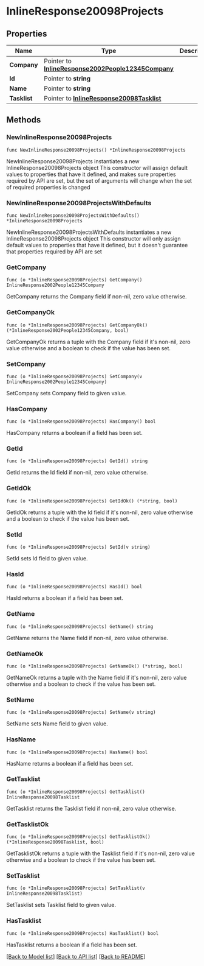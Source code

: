 # InlineResponse20098Projects

## Properties

Name | Type | Description | Notes
------------ | ------------- | ------------- | -------------
**Company** | Pointer to [**InlineResponse2002People12345Company**](InlineResponse2002People12345Company.md) |  | [optional] 
**Id** | Pointer to **string** |  | [optional] 
**Name** | Pointer to **string** |  | [optional] 
**Tasklist** | Pointer to [**InlineResponse20098Tasklist**](InlineResponse20098Tasklist.md) |  | [optional] 

## Methods

### NewInlineResponse20098Projects

`func NewInlineResponse20098Projects() *InlineResponse20098Projects`

NewInlineResponse20098Projects instantiates a new InlineResponse20098Projects object
This constructor will assign default values to properties that have it defined,
and makes sure properties required by API are set, but the set of arguments
will change when the set of required properties is changed

### NewInlineResponse20098ProjectsWithDefaults

`func NewInlineResponse20098ProjectsWithDefaults() *InlineResponse20098Projects`

NewInlineResponse20098ProjectsWithDefaults instantiates a new InlineResponse20098Projects object
This constructor will only assign default values to properties that have it defined,
but it doesn't guarantee that properties required by API are set

### GetCompany

`func (o *InlineResponse20098Projects) GetCompany() InlineResponse2002People12345Company`

GetCompany returns the Company field if non-nil, zero value otherwise.

### GetCompanyOk

`func (o *InlineResponse20098Projects) GetCompanyOk() (*InlineResponse2002People12345Company, bool)`

GetCompanyOk returns a tuple with the Company field if it's non-nil, zero value otherwise
and a boolean to check if the value has been set.

### SetCompany

`func (o *InlineResponse20098Projects) SetCompany(v InlineResponse2002People12345Company)`

SetCompany sets Company field to given value.

### HasCompany

`func (o *InlineResponse20098Projects) HasCompany() bool`

HasCompany returns a boolean if a field has been set.

### GetId

`func (o *InlineResponse20098Projects) GetId() string`

GetId returns the Id field if non-nil, zero value otherwise.

### GetIdOk

`func (o *InlineResponse20098Projects) GetIdOk() (*string, bool)`

GetIdOk returns a tuple with the Id field if it's non-nil, zero value otherwise
and a boolean to check if the value has been set.

### SetId

`func (o *InlineResponse20098Projects) SetId(v string)`

SetId sets Id field to given value.

### HasId

`func (o *InlineResponse20098Projects) HasId() bool`

HasId returns a boolean if a field has been set.

### GetName

`func (o *InlineResponse20098Projects) GetName() string`

GetName returns the Name field if non-nil, zero value otherwise.

### GetNameOk

`func (o *InlineResponse20098Projects) GetNameOk() (*string, bool)`

GetNameOk returns a tuple with the Name field if it's non-nil, zero value otherwise
and a boolean to check if the value has been set.

### SetName

`func (o *InlineResponse20098Projects) SetName(v string)`

SetName sets Name field to given value.

### HasName

`func (o *InlineResponse20098Projects) HasName() bool`

HasName returns a boolean if a field has been set.

### GetTasklist

`func (o *InlineResponse20098Projects) GetTasklist() InlineResponse20098Tasklist`

GetTasklist returns the Tasklist field if non-nil, zero value otherwise.

### GetTasklistOk

`func (o *InlineResponse20098Projects) GetTasklistOk() (*InlineResponse20098Tasklist, bool)`

GetTasklistOk returns a tuple with the Tasklist field if it's non-nil, zero value otherwise
and a boolean to check if the value has been set.

### SetTasklist

`func (o *InlineResponse20098Projects) SetTasklist(v InlineResponse20098Tasklist)`

SetTasklist sets Tasklist field to given value.

### HasTasklist

`func (o *InlineResponse20098Projects) HasTasklist() bool`

HasTasklist returns a boolean if a field has been set.


[[Back to Model list]](../README.md#documentation-for-models) [[Back to API list]](../README.md#documentation-for-api-endpoints) [[Back to README]](../README.md)


